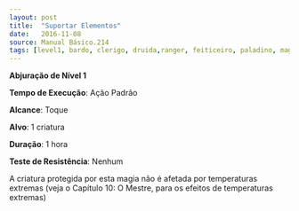 ```yaml
---
layout: post
title:  "Suportar Elementos"
date:   2016-11-08
source: Manual Básico.214
tags: [level1, bardo, clerigo, druida,ranger, feiticeiro, paladino, mago, abjuracao]
---
```


**Abjuração de Nível 1**

**Tempo de Execução**: Ação Padrão

**Alcance**: Toque

**Alvo**: 1 criatura

**Duração**: 1 hora

**Teste de Resistência**: Nenhum

A criatura protegida por esta magia não é afetada por temperaturas extremas (veja o Capítulo 10: O Mestre, para os efeitos de temperaturas extremas)